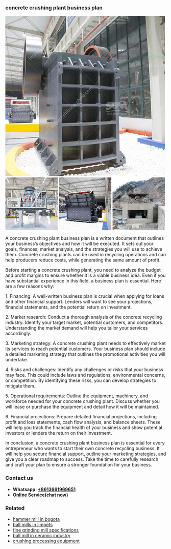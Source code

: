 <h3>concrete crushing plant business plan</h3><img src='1708589326.jpg' alt=''><p>A concrete crushing plant business plan is a written document that outlines your business’s objectives and how it will be executed. It sets out your goals, finances, market analysis, and the strategies you will use to achieve them. Concrete crushing plants can be used in recycling operations and can help producers reduce costs, while generating the same amount of profit.</p><p>Before starting a concrete crushing plant, you need to analyze the budget and profit margins to ensure whether it is a viable business idea. Even if you have substantial experience in this field, a business plan is essential. Here are a few reasons why:</p><p>1. Financing: A well-written business plan is crucial when applying for loans and other financial support. Lenders will want to see your projections, financial statements, and the potential return on investment.</p><p>2. Market research: Conduct a thorough analysis of the concrete recycling industry. Identify your target market, potential customers, and competitors. Understanding the market demand will help you tailor your services accordingly.</p><p>3. Marketing strategy: A concrete crushing plant needs to effectively market its services to reach potential customers. Your business plan should include a detailed marketing strategy that outlines the promotional activities you will undertake.</p><p>4. Risks and challenges: Identify any challenges or risks that your business may face. This could include laws and regulations, environmental concerns, or competition. By identifying these risks, you can develop strategies to mitigate them.</p><p>5. Operational requirements: Outline the equipment, machinery, and workforce needed for your concrete crushing plant. Discuss whether you will lease or purchase the equipment and detail how it will be maintained.</p><p>6. Financial projections: Prepare detailed financial projections, including profit and loss statements, cash flow analysis, and balance sheets. These will help you track the financial health of your business and show potential investors or lenders the return on their investment.</p><p>In conclusion, a concrete crushing plant business plan is essential for every entrepreneur who wants to start their own concrete recycling business. It will help you secure financial support, outline your marketing strategies, and give you a clear roadmap to success. Take the time to carefully research and craft your plan to ensure a stronger foundation for your business.</p><h3>Contact us</h3><ul><li><strong>Whatsapp:&nbsp;<a href="https://wa.me/8613661969651">+8613661969651</a></strong></li><li><a href="https://swt.shibang-china.com/?git&amp;zhl&amp;concrete crushing plant business plan"><strong>Online Service(chat now)</strong></a></li></ul><h3>Related</h3><ul><li><a href='hammer mill in bogota.md'>hammer mill in bogota</a></li><li><a href='ball mills in limpets.md'>ball mills in limpets</a></li><li><a href='fine grinding mill specifications.md'>fine grinding mill specifications</a></li><li><a href='ball mill in ceramic industry.md'>ball mill in ceramic industry</a></li><li><a href='crushing processing equipment.md'>crushing processing equipment</a></li></ul>